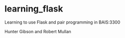 # learning_flask
Learning to use Flask and pair programming in BAIS:3300

Hunter Gibson and Robert Mullan